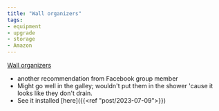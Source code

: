 ```yaml
---
title: "Wall organizers"
tags:
- equipment
- upgrade
- storage
- Amazon
---
```

[Wall organizers](https://www.amazon.com/dp/B094XPH187/ref=nosim?tag=ffwf0f-20)
- another recommendation from Facebook group member
- Might go well in the galley; wouldn't put them in the shower 'cause it looks like they don't drain.
- See it installed [here]({{<ref "post/2023-07-09">}})
